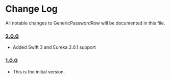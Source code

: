 # Change Log
All notable changes to GenericPasswordRow will be documented in this file.

### [2.0.0](https://github.com/EurekaCommunity/GenericPasswordRow/releases/tag/2.0.0)
<!-- Released on 2016-09-6. -->

* Added Swift 3 and Eureka 2.0.1 support

### [1.0.0](https://github.com/EurekaCommunity/GenericPasswordRow/releases/tag/1.0.0)
<!-- Released on 2016-09-6. -->

* This is the initial version.

[xmartlabs]: https://xmartlabs.com
